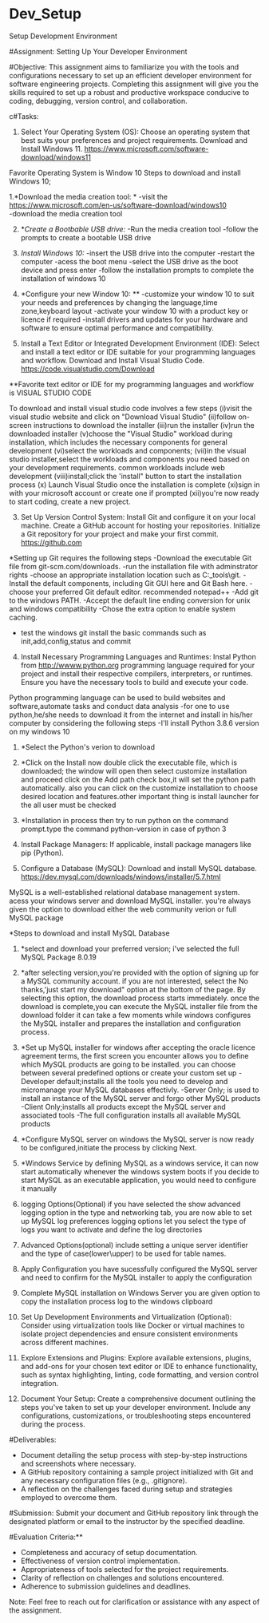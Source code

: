 
# Dev_Setup
Setup Development Environment

#Assignment: Setting Up Your Developer Environment

#Objective:
This assignment aims to familiarize you with the tools and configurations necessary to set up an efficient developer environment for software engineering projects. Completing this assignment will give you the skills required to set up a robust and productive workspace conducive to coding, debugging, version control, and collaboration.

c#Tasks:

1. Select Your Operating System (OS):
   Choose an operating system that best suits your preferences and project requirements. Download and Install Windows 11. https://www.microsoft.com/software-download/windows11

Favorite Operating System is Window 10
Steps to download and install Windows 10;

1.*Download the media creation tool: *
-visit the https://www.microsoft.com/en-us/software-download/windows10  
-download the media creation tool

2. **Create a Bootbable USB drive:*
-Run the media creation tool
-follow the prompts to create a bootable USB drive

3. *Install Windows 10:*
-insert the USB drive into the computer
-restart the computer
-acess the boot menu
-select the USB drive as the boot device and press enter
-follow the installation prompts to complete the installation of windows 10

4. *Configure your new Window 10: **
-customize your window 10 to suit your needs and preferences by changing the language,time zone,keyboard layout
-activate your window 10 with a product key or licence if required
-install drivers and updates for your hardware and software to ensure optimal performance and compatibility.


2. Install a Text Editor or Integrated Development Environment (IDE):
   Select and install a text editor or IDE suitable for your programming languages and workflow. Download and Install Visual Studio Code. https://code.visualstudio.com/Download

**Favorite text editor or IDE for my programming languages and workflow is VISUAL STUDIO CODE

To download and install visual studio code involves a few steps
(i)visit the visual studio website and click on "Download Visual Studio"
(ii)follow on-screen instructions to download the installer
(iii)run the installer
(iv)run the downloaded installer
(v)choose the "Visual Studio" workload during installation, which includes the necessary components for general development
(vi)select the workloads and components;
(vii)in the visual studio installer,select the workloads and components you need based on your development requirements. common workloads include web development
(viii)install;click the 'install" button to start the installation process
(x) Launch Visual Studio once the installation is complete
(xi)sign in with your microsoft account or create one if prompted
(xii)you're now ready to start coding, create a new project.


3. Set Up Version Control System:
   Install Git and configure it on your local machine. Create a GitHub account for hosting your repositories. Initialize a Git repository for your project and make your first commit. https://github.com

*Setting up Git requires the following steps
-Download the executable Git file from git-scm.com/downloads.
-run the installation file with adminstrator rights
-choose an appropriate installation location such as C:\_tools\git.
-Install the default components, including Git GUI here and Git Bash here.
-choose your preferred Git default editor. recommended notepad++
-Add git to the windows PATH.
-Accept the default line ending conversion for unix and windows compatibility
-Chose the extra option to enable system caching.
* test the windows git install
the basic commands such as init,add,config,status and commit

4. Install Necessary Programming Languages and Runtimes:
  Instal Python from http://wwww.python.org programming language required for your project and install their respective compilers, interpreters, or runtimes. Ensure you have the necessary tools to build and execute your code.

Python programming language can be used to build websites and software,automate tasks and conduct data analysis
-for one to use python,he/she needs to download it from the internet and install in his/her computer by considering the following steps
-I'll install Python 3.8.6 version on my windows 10

1. *Select the Python's verion to download
2. *Click on the Install now double click the executable file, which is downloaded; the window will open then select customize installation and proceed
click on the Add path check box,it will set the python path automatically. also you can click on the customize installation to choose desired location and features.other important thing is install launcher for the all user must be checked

3. *Installation in process
then try to run python on the command prompt.type the command python-version in case of python 3

5. Install Package Managers:
   If applicable, install package managers like pip (Python).

6. Configure a Database (MySQL):
   Download and install MySQL database. https://dev.mysql.com/downloads/windows/installer/5.7.html

MySQL is a well-established relational database management system. acess your windows server and download MySQL installer. you're always given the option to download either the web community verion or full MySQL package

*Steps to download and install MySQL Database
1. *select and download your preferred version; i've selected the full MySQL Package 8.0.19

2. *after selecting version,you're provided with the option of signing up for a MySQL community account. if you are not interested, select the No thanks,'just start my download" option at the bottom of the page.
By selecting this option, the download process starts immediately. once the download is complete,you can execute the MySQL installer file from the download folder
it can take a few moments while windows configures the MySQL installer and prepares the installation and configuration process.

3. *Set up MySQL installer for windows
after accepting the oracle licence agreement terms, the first screen you encounter allows you to define which MySQL products are going to be installed. you can choose between several predefined options or create your custom set up
-Developer default;installs all the tools you need to develop and micromanage your MySQL databases effectivly.
-Server Only; is used to install an instance of the MySQL server and forgo other MySQL products
-Client Only;installs all products except the MySQL server and associated tools
-The full configuration installs all available MySQL products

4. *Configure MySQL server on windows
the MySQL server is now ready to be configured,initiate the process by clicking Next.
5. *Windows Service
by defining MySQL as a windows service, it can now start automatically whenever the windows system boots
if you decide to start MySQL as an executable application, you would need to configure it manually

6. logging Options(Optional)
if you have selected the show advanced logging option in the type and networking tab, you are now able to set up MySQL log preferences
logging options let you select the type of logs you want to activate and define the log directories

7. Advanced Options(optional)
include setting a unique server identifier and the type of case(lower\upper) to be used for table names.
8. Apply Configuration
you have sucessfully configured the MySQL server and need to confirm for the MySQL installer to apply the configuration
9. Complete MySQL installation on Windows Server
you are given option to copy the installation process log to the windows clipboard





7. Set Up Development Environments and Virtualization (Optional):
   Consider using virtualization tools like Docker or virtual machines to isolate project dependencies and ensure consistent environments across different machines.

8. Explore Extensions and Plugins:
   Explore available extensions, plugins, and add-ons for your chosen text editor or IDE to enhance functionality, such as syntax highlighting, linting, code formatting, and version control integration.

9. Document Your Setup:
    Create a comprehensive document outlining the steps you've taken to set up your developer environment. Include any configurations, customizations, or troubleshooting steps encountered during the process. 

#Deliverables:
- Document detailing the setup process with step-by-step instructions and screenshots where necessary.
- A GitHub  repository containing a sample project initialized with Git and any necessary configuration files (e.g., .gitignore).
- A reflection on the challenges faced during setup and strategies employed to overcome them.

#Submission:
Submit your document and GitHub repository link through the designated platform or email to the instructor by the specified deadline.

#Evaluation Criteria:**
- Completeness and accuracy of setup documentation.
- Effectiveness of version control implementation.
- Appropriateness of tools selected for the project requirements.
- Clarity of reflection on challenges and solutions encountered.
- Adherence to submission guidelines and deadlines.

Note: Feel free to reach out for clarification or assistance with any aspect of the assignment.
